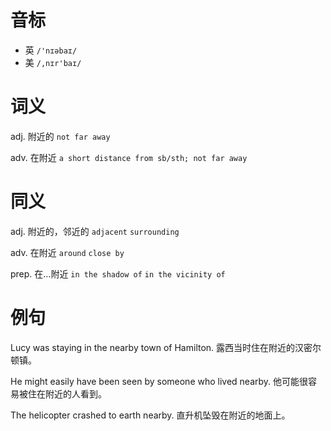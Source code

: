 # 音标

- 英 `/'nɪəbaɪ/`
- 美 `/,nɪr'baɪ/`

# 词义

adj. 附近的
`not far away`

adv. 在附近
`a short distance from sb/sth; not far away`

# 同义

adj. 附近的，邻近的
`adjacent` `surrounding`

adv. 在附近
`around` `close by`

prep. 在…附近
`in the shadow of` `in the vicinity of`

# 例句

Lucy was staying in the nearby town of Hamilton.
露西当时住在附近的汉密尔顿镇。

He might easily have been seen by someone who lived nearby.
他可能很容易被住在附近的人看到。

The helicopter crashed to earth nearby.
直升机坠毁在附近的地面上。


